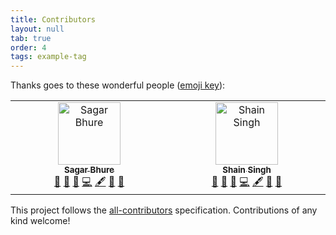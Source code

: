 ```yaml
---
title: Contributors
layout: null
tab: true
order: 4
tags: example-tag
---
```


Thanks goes to these wonderful people
([emoji key](https://allcontributors.org/docs/en/emoji-key)):

<!-- ALL-CONTRIBUTORS-LIST:START - Do not remove or modify this section -->
<!-- prettier-ignore-start -->
<!-- markdownlint-disable -->
<table>
  <tbody>
    <tr>
      <td align="center" valign="top" width="14.28%"><a href="https://github.com/sagarbhure"><img src="https://avatars.githubusercontent.com/u/25385987?v=4?s=100" width="100px;" alt="Sagar Bhure"/><br /><sub><b>Sagar Bhure</b></sub></a><br /><a href="https://github.com/OWASP/www-project-machine-learning-security-top-10/commits?author=sagarbhure" title="Documentation">📖</a> <a href="#research-sagarbhure" title="Research">🔬</a> <a href="https://github.com/OWASP/www-project-machine-learning-security-top-10/pulls?q=is%3Apr+reviewed-by%3Asagarbhure" title="Reviewed Pull Requests">👀</a> <a href="https://github.com/OWASP/www-project-machine-learning-security-top-10/commits?author=sagarbhure" title="Code">💻</a> <a href="#content-sagarbhure" title="Content">🖋</a> <a href="#promotion-sagarbhure" title="Promotion">📣</a> <a href="#question-sagarbhure" title="Answering Questions">💬</a></td>
      <td align="center" valign="top" width="14.28%"><a href="https://shain.io/"><img src="https://avatars.githubusercontent.com/u/412800?v=4?s=100" width="100px;" alt="Shain Singh"/><br /><sub><b>Shain Singh</b></sub></a><br /><a href="https://github.com/OWASP/www-project-machine-learning-security-top-10/commits?author=shsingh" title="Documentation">📖</a> <a href="#research-shsingh" title="Research">🔬</a> <a href="https://github.com/OWASP/www-project-machine-learning-security-top-10/pulls?q=is%3Apr+reviewed-by%3Ashsingh" title="Reviewed Pull Requests">👀</a> <a href="https://github.com/OWASP/www-project-machine-learning-security-top-10/commits?author=shsingh" title="Code">💻</a> <a href="#content-shsingh" title="Content">🖋</a> <a href="#promotion-shsingh" title="Promotion">📣</a> <a href="#question-shsingh" title="Answering Questions">💬</a></td>
    </tr>
  </tbody>
</table>

<!-- markdownlint-restore -->
<!-- prettier-ignore-end -->

<!-- ALL-CONTRIBUTORS-LIST:END -->

This project follows the
[all-contributors](https://github.com/all-contributors/all-contributors)
specification. Contributions of any kind welcome!
